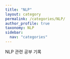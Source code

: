 ```yaml
---
title: "NLP"
layout: category
permalink: /categories/NLP/
author_profile: true
taxonomy: NLP
sidebar:
  nav: "categories"
---
```

NLP 관련 공부 기록